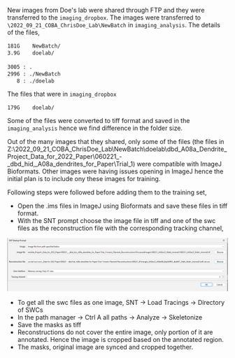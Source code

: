 New images from Doe's lab were shared through FTP and they were transferred to the `imaging_dropbox`. The images were transferred to `\2022_09_21_COBA_ChrisDoe_Lab\NewBatch` in `imaging_analysis`. 
The details of the files, 

```
181G    NewBatch/
3.9G    doelab/

3005 : .
2996 : ./NewBatch
   8 : ./doelab

```

The files that were in `imaging_dropbox`

```
179G    doelab/

```

Some of the files were converted to tiff format and saved in the `imaging_analysis` hence we find difference in the folder size. 


Out of the many images that they shared, only some of the files (the files in Z:\2022_09_21_COBA_ChrisDoe_Lab\NewBatch\doelab\dbd_A08a_Dendrite_Project\_Data_for_2022_Paper\060221_-_dbd_hid,_A08a_dendrites_for_Paper\Trial_1\) were compatible with ImageJ Bioformats. Other images were having issues opening in ImageJ hence the initial plan is to include ony these images for training. 

Following steps were followed before adding them to the training set, 

* Open the .ims files in ImageJ using Bioformats and save these files in tiff format.
* With the SNT prompt choose the image file in tiff and one of the swc files as the reconstruction file with the corresponding tracking channel,


![alt text](image.png)

* To get all the swc files as one image, SNT -> Load Tracings -> Directory of SWCs 
* In the path manager -> Ctrl A all paths -> Analyze -> Skeletonize 
* Save the masks as tiff 
* Reconstructions do not cover the entire image, only portion of it are annotated. Hence the image is cropped based on the annotated region. 
* The masks, original image are synced and cropped together.  